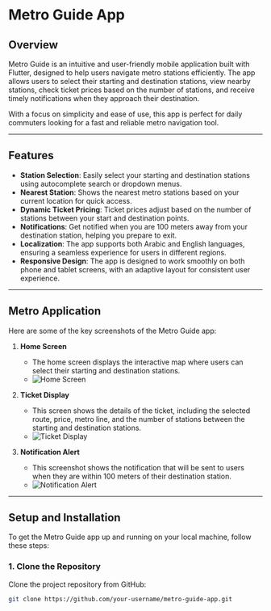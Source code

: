 # Metro Guide App

## Overview
Metro Guide is an intuitive and user-friendly mobile application built with Flutter, designed to help users navigate metro stations efficiently. The app allows users to select their starting and destination stations, view nearby stations, check ticket prices based on the number of stations, and receive timely notifications when they approach their destination.

With a focus on simplicity and ease of use, this app is perfect for daily commuters looking for a fast and reliable metro navigation tool.

---

## Features

- **Station Selection**: Easily select your starting and destination stations using autocomplete search or dropdown menus.
- **Nearest Station**: Shows the nearest metro stations based on your current location for quick access.
- **Dynamic Ticket Pricing**: Ticket prices adjust based on the number of stations between your start and destination points.
- **Notifications**: Get notified when you are 100 meters away from your destination station, helping you prepare to exit.
- **Localization**: The app supports both Arabic and English languages, ensuring a seamless experience for users in different regions.
- **Responsive Design**: The app is designed to work smoothly on both phone and tablet screens, with an adaptive layout for consistent user experience.

---

## Metro Application 

Here are some of the key screenshots of the Metro Guide app:

1. **Home Screen**
   - The home screen displays the interactive map where users can select their starting and destination stations.
   - ![Home Screen](assets/screenshots/home_screen.png)

2. **Ticket Display**
   - This screen shows the details of the ticket, including the selected route, price, metro line, and the number of stations between the starting and destination stations.
   - ![Ticket Display](assets/screenshots/ticket_display.png)

3. **Notification Alert**
   - This screenshot shows the notification that will be sent to users when they are within 100 meters of their destination station.
   - ![Notification Alert](assets/screenshots/notification_screen.png)

---

## Setup and Installation

To get the Metro Guide app up and running on your local machine, follow these steps:

### 1. Clone the Repository

Clone the project repository from GitHub:

```bash
git clone https://github.com/your-username/metro-guide-app.git
